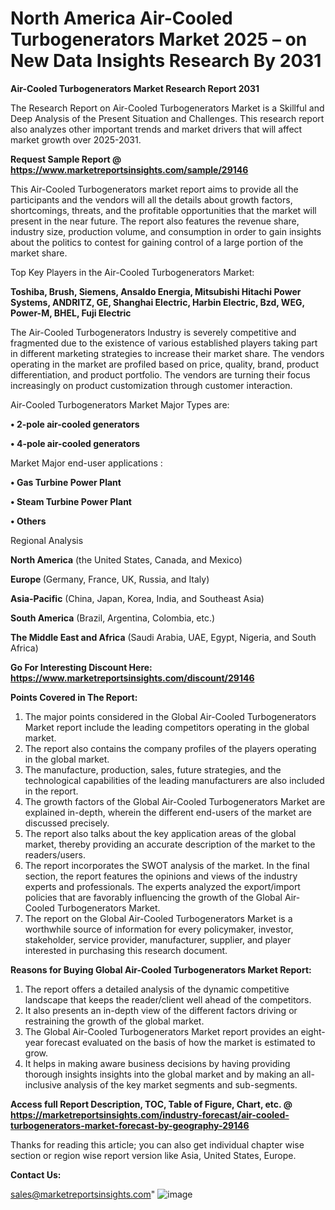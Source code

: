 # North America Air-Cooled Turbogenerators Market 2025 – on New Data Insights Research By 2031

<strong>Air-Cooled Turbogenerators Market Research Report 2031</strong>

The Research Report on Air-Cooled Turbogenerators Market is a Skillful and Deep Analysis of the Present Situation and Challenges. This research report also analyzes other important trends and market drivers that will affect market growth over 2025-2031.

<strong>Request Sample Report @ <a href=https://www.marketreportsinsights.com/sample/29146>https://www.marketreportsinsights.com/sample/29146</a></strong>

This Air-Cooled Turbogenerators market report aims to provide all the participants and the vendors will all the details about growth factors, shortcomings, threats, and the profitable opportunities that the market will present in the near future. The report also features the revenue share, industry size, production volume, and consumption in order to gain insights about the politics to contest for gaining control of a large portion of the market share.

Top Key Players in the Air-Cooled Turbogenerators Market:

<strong>Toshiba, Brush, Siemens, Ansaldo Energia, Mitsubishi Hitachi Power Systems, ANDRITZ, GE, Shanghai Electric, Harbin Electric, Bzd, WEG, Power-M, BHEL, Fuji Electric</strong>

The Air-Cooled Turbogenerators Industry is severely competitive and fragmented due to the existence of various established players taking part in different marketing strategies to increase their market share. The vendors operating in the market are profiled based on price, quality, brand, product differentiation, and product portfolio. The vendors are turning their focus increasingly on product customization through customer interaction.

Air-Cooled Turbogenerators Market Major Types are:

<strong>• 2-pole air-cooled generators

• 4-pole air-cooled generators</strong>

Market Major end-user applications :

<strong>• Gas Turbine Power Plant

• Steam Turbine Power Plant

• Others</strong>

Regional Analysis

</u><strong><b>North America</b></strong> (the United States, Canada, and Mexico)

<strong><b>Europe </b></strong>(Germany, France, UK, Russia, and Italy)

<strong><b>Asia-Pacific</b></strong> (China, Japan, Korea, India, and Southeast Asia)

<strong><b>South America</b></strong> (Brazil, Argentina, Colombia, etc.)

<strong><b>The Middle East and Africa</b></strong> (Saudi Arabia, UAE, Egypt, Nigeria, and South Africa)

<strong>Go For Interesting Discount Here: <a href=https://www.marketreportsinsights.com/discount/29146>https://www.marketreportsinsights.com/discount/29146</a></strong>

<strong>Points Covered in The Report:</strong>
<ol>
  <li>The major points considered in the Global Air-Cooled Turbogenerators Market report include the leading competitors operating in the global market.</li>
  <li>The report also contains the company profiles of the players operating in the global market.</li>
  <li>The manufacture, production, sales, future strategies, and the technological capabilities of the leading manufacturers are also included in the report.</li>
  <li>The growth factors of the Global Air-Cooled Turbogenerators Market are explained in-depth, wherein the different end-users of the market are discussed precisely.</li>
  <li>The report also talks about the key application areas of the global market, thereby providing an accurate description of the market to the readers/users.</li>
  <li>The report incorporates the SWOT analysis of the market. In the final section, the report features the opinions and views of the industry experts and professionals. The experts analyzed the export/import policies that are favorably influencing the growth of the Global Air-Cooled Turbogenerators Market.</li>
  <li>The report on the Global Air-Cooled Turbogenerators Market is a worthwhile source of information for every policymaker, investor, stakeholder, service provider, manufacturer, supplier, and player interested in purchasing this research document.</li>
</ol>
<strong>Reasons for Buying Global Air-Cooled Turbogenerators Market Report:</strong>

<ol>
  <li>The report offers a detailed analysis of the dynamic competitive landscape that keeps the reader/client well ahead of the competitors.</li>
  <li>It also presents an in-depth view of the different factors driving or restraining the growth of the global market.</li>
  <li>The Global Air-Cooled Turbogenerators Market report provides an eight-year forecast evaluated on the basis of how the market is estimated to grow.</li>
  <li>It helps in making aware business decisions by having providing thorough insights insights into the global market and by making an all-inclusive analysis of the key market segments and sub-segments.</li>
</ol>
<strong>Access full Report Description, TOC, Table of Figure, Chart, etc. @ <a href=https://marketreportsinsights.com/industry-forecast/air-cooled-turbogenerators-market-forecast-by-geography-29146>https://marketreportsinsights.com/industry-forecast/air-cooled-turbogenerators-market-forecast-by-geography-29146</a></strong>


Thanks for reading this article; you can also get individual chapter wise section or region wise report version like Asia, United States, Europe.

<strong>Contact Us:</strong>

sales@marketreportsinsights.com"
![image](https://github.com/user-attachments/assets/22545426-b103-4d5f-8017-969b0212d5dc)

